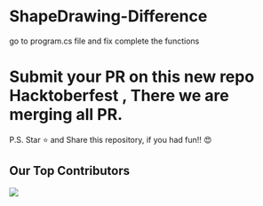 # ShapeDrawing-Difference

go to program.cs file and fix complete the functions

# Submit your PR on this new repo Hacktoberfest , There we are merging all PR.

P.S. Star ⭐ and Share this repository, if you had fun!! 😍

## Our Top Contributors 
<p align="left"><a href="https://github.com/lyrenuka/ShapeDrawing-Difference/graphs/contributors">
  <img src="https://contributors-img.web.app/image?repo=lyrenuka/ShapeDrawing-Difference" />
</a></p>
